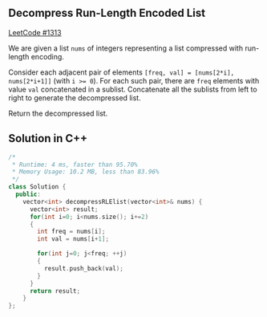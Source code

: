 ## Decompress Run-Length Encoded List
[LeetCode #1313](https://leetcode.com/problems/decompress-run-length-encoded-list/)

We are given a list `nums` of integers representing a list compressed with run-length encoding.

Consider each adjacent pair of elements `[freq, val] = [nums[2*i], nums[2*i+1]]` (with `i >= 0`).  For each such pair, there are `freq` elements with value `val` concatenated in a sublist. Concatenate all the sublists from left to right to generate the decompressed list.

Return the decompressed list.

## Solution in C++

```cpp
/*
 * Runtime: 4 ms, faster than 95.70% 
 * Memory Usage: 10.2 MB, less than 83.96%
 */
class Solution {
  public:
    vector<int> decompressRLElist(vector<int>& nums) {
      vector<int> result;
      for(int i=0; i<nums.size(); i+=2) 
      {
        int freq = nums[i];
        int val = nums[i+1];

        for(int j=0; j<freq; ++j)
        {
          result.push_back(val);
        }
      }
      return result;
    }
};
```